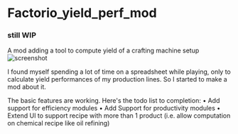# Factorio_yield_perf_mod
### still WIP
A mod adding a tool to compute yield of a crafting machine setup
![screenshot](blob:https://imgur.com/81378963-d7ba-49bb-aae6-a6663dedb4ff)

I found myself spending a lot of time on a spreadsheet while playing, only to calculate yield performances of my production lines.
So I started to make a mod about it.

The basic features are working.
Here's the todo list to completion:
• Add support for efficiency modules
• Add Support for productivity modules
• Extend UI to support recipe with more than 1 product (i.e. allow computation on chemical recipe like oil refining)

